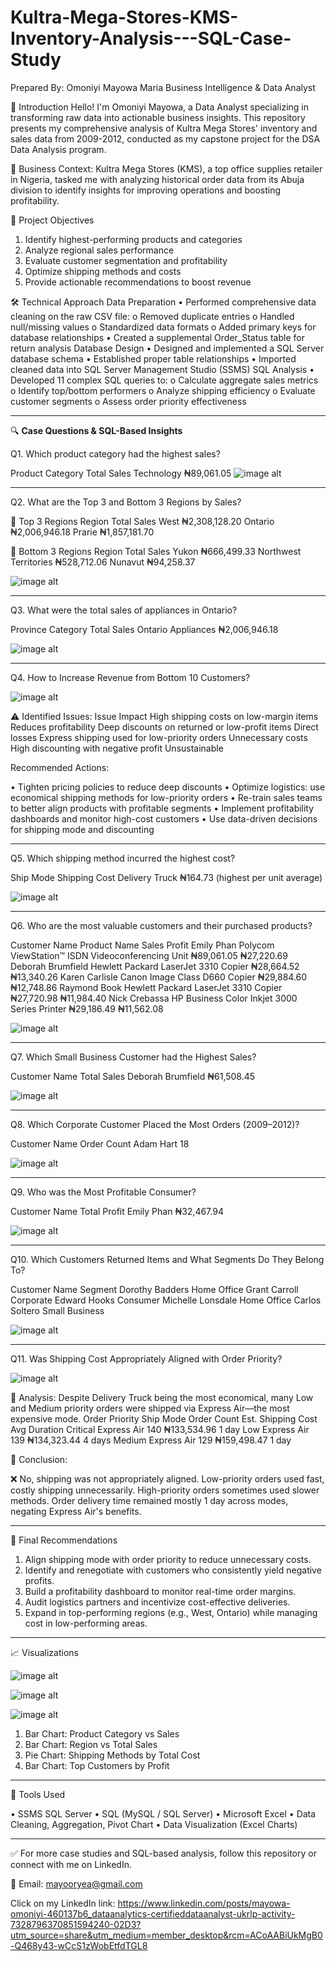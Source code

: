# Kultra-Mega-Stores-KMS-Inventory-Analysis---SQL-Case-Study
Prepared By:
Omoniyi Mayowa Maria
Business Intelligence & Data Analyst

👋 Introduction
Hello! I'm Omoniyi Mayowa, a Data Analyst specializing in transforming raw data into actionable business insights. 
This repository presents my comprehensive analysis of Kultra Mega Stores' inventory and sales data from 2009-2012, conducted as my capstone project for the DSA Data Analysis program.

🏢 Business Context: Kultra Mega Stores (KMS), a top office supplies retailer in Nigeria, tasked me with analyzing historical order data from its Abuja division to identify insights for improving operations and boosting profitability.

🎯 Project Objectives
1.	Identify highest-performing products and categories
2.	Analyze regional sales performance
3.	Evaluate customer segmentation and profitability
4.	Optimize shipping methods and costs
5.	Provide actionable recommendations to boost revenue

🛠️ Technical Approach
Data Preparation
•	Performed comprehensive data cleaning on the raw CSV file:
o	Removed duplicate entries
o	Handled null/missing values
o	Standardized data formats
o	Added primary keys for database relationships
•	Created a supplemental Order_Status table for return analysis
Database Design
•	Designed and implemented a SQL Server database schema
•	Established proper table relationships
•	Imported cleaned data into SQL Server Management Studio (SSMS)
SQL Analysis
•	Developed 11 complex SQL queries to:
o	Calculate aggregate sales metrics
o	Identify top/bottom performers
o	Analyze shipping efficiency
o	Evaluate customer segments
o	Assess order priority effectiveness

________________________________________
🔍 **Case Questions & SQL-Based Insights**

Q1. Which product category had the highest sales?

Product Category	Total Sales
Technology	₦89,061.05
![image alt](https://github.com/mayooryea/Kultra-Mega-Stores-KMS-Inventory-Analysis---SQL-Case-Study/blob/2abd95149130694afb6657ec27d1c35209040a3d/Q1.png)

________________________________________
Q2. What are the Top 3 and Bottom 3 Regions by Sales?

🔼 Top 3 Regions
Region	Total Sales
West	₦2,308,128.20
Ontario	₦2,006,946.18
Prarie	₦1,857,181.70

🔽 Bottom 3 Regions
Region	Total Sales
Yukon	₦666,499.33
Northwest Territories	₦528,712.06
Nunavut	₦94,258.37

![image alt](https://github.com/mayooryea/Kultra-Mega-Stores-KMS-Inventory-Analysis---SQL-Case-Study/blob/1c7116abae449e90462c680dfb80330708bbafa0/Q2.png)
________________________________________
Q3. What were the total sales of appliances in Ontario?

Province	Category	Total Sales
Ontario	Appliances	₦2,006,946.18

![image alt](https://github.com/mayooryea/Kultra-Mega-Stores-KMS-Inventory-Analysis---SQL-Case-Study/blob/b80f05fb9119617ec4bfdb2971a8966d99321baf/Q3.png)
________________________________________
Q4. How to Increase Revenue from Bottom 10 Customers?

![image alt](https://github.com/mayooryea/Kultra-Mega-Stores-KMS-Inventory-Analysis---SQL-Case-Study/blob/1c7116abae449e90462c680dfb80330708bbafa0/Q4.png)

⚠️ Identified Issues:
Issue	Impact
High shipping costs on low-margin items	Reduces profitability
Deep discounts on returned or low-profit items	Direct losses
Express shipping used for low-priority orders	Unnecessary costs
High discounting with negative profit	Unsustainable

Recommended Actions:

•	Tighten pricing policies to reduce deep discounts
•	Optimize logistics: use economical shipping methods for low-priority orders
•	Re-train sales teams to better align products with profitable segments
•	Implement profitability dashboards and monitor high-cost customers
•	Use data-driven decisions for shipping mode and discounting
________________________________________
Q5. Which shipping method incurred the highest cost?

Ship Mode	Shipping Cost
Delivery Truck	₦164.73 (highest per unit average)

![image alt](https://github.com/mayooryea/Kultra-Mega-Stores-KMS-Inventory-Analysis---SQL-Case-Study/blob/1c7116abae449e90462c680dfb80330708bbafa0/Q5.png)
________________________________________
Q6. Who are the most valuable customers and their purchased products?

Customer Name	Product Name	Sales	Profit
Emily Phan	Polycom ViewStation™ ISDN Videoconferencing Unit	₦89,061.05	₦27,220.69
Deborah Brumfield	Hewlett Packard LaserJet 3310 Copier	₦28,664.52	₦13,340.26
Karen Carlisle	Canon Image Class D660 Copier	₦29,884.60	₦12,748.86
Raymond Book	Hewlett Packard LaserJet 3310 Copier	₦27,720.98	₦11,984.40
Nick Crebassa	HP Business Color Inkjet 3000 Series Printer	₦29,186.49	₦11,562.08

![image alt](https://github.com/mayooryea/Kultra-Mega-Stores-KMS-Inventory-Analysis---SQL-Case-Study/blob/1c7116abae449e90462c680dfb80330708bbafa0/Q6.png)
________________________________________
Q7. Which Small Business Customer had the Highest Sales?

Customer Name	Total Sales
Deborah Brumfield	₦61,508.45

![image alt](https://github.com/mayooryea/Kultra-Mega-Stores-KMS-Inventory-Analysis---SQL-Case-Study/blob/1c7116abae449e90462c680dfb80330708bbafa0/Q7.png)
________________________________________
Q8. Which Corporate Customer Placed the Most Orders (2009–2012)?

Customer Name	Order Count
Adam Hart	18

![image alt](https://github.com/mayooryea/Kultra-Mega-Stores-KMS-Inventory-Analysis---SQL-Case-Study/blob/1c7116abae449e90462c680dfb80330708bbafa0/Q8.png)
________________________________________
Q9. Who was the Most Profitable Consumer?

Customer Name	Total Profit
Emily Phan	₦32,467.94

![image alt](https://github.com/mayooryea/Kultra-Mega-Stores-KMS-Inventory-Analysis---SQL-Case-Study/blob/1c7116abae449e90462c680dfb80330708bbafa0/Q9.png)
________________________________________
Q10. Which Customers Returned Items and What Segments Do They Belong To?

Customer Name	Segment
Dorothy Badders	Home Office
Grant Carroll	Corporate
Edward Hooks	Consumer
Michelle Lonsdale	Home Office
Carlos Soltero	Small Business

![image alt](https://github.com/mayooryea/Kultra-Mega-Stores-KMS-Inventory-Analysis---SQL-Case-Study/blob/1c7116abae449e90462c680dfb80330708bbafa0/Q10.png)

________________________________________
Q11. Was Shipping Cost Appropriately Aligned with Order Priority?

![image alt](https://github.com/mayooryea/Kultra-Mega-Stores-KMS-Inventory-Analysis---SQL-Case-Study/blob/1c7116abae449e90462c680dfb80330708bbafa0/Q11.png)

🚩 Analysis:
Despite Delivery Truck being the most economical, many Low and Medium priority orders were shipped via Express Air—the most expensive mode.
Order Priority	Ship Mode	Order Count	Est. Shipping Cost	Avg Duration
Critical	Express Air	140	₦133,534.96	1 day
Low	Express Air	139	₦134,323.44	4 days
Medium	Express Air	129	₦159,498.47	1 day

📌 Conclusion:

❌ No, shipping was not appropriately aligned.
Low-priority orders used fast, costly shipping unnecessarily.
High-priority orders sometimes used slower methods.
Order delivery time remained mostly 1 day across modes, negating Express Air's benefits.
________________________________________
📌 Final Recommendations

1.	Align shipping mode with order priority to reduce unnecessary costs.
2.	Identify and renegotiate with customers who consistently yield negative profits.
3.	Build a profitability dashboard to monitor real-time order margins.
4.	Audit logistics partners and incentivize cost-effective deliveries.
5.	Expand in top-performing regions (e.g., West, Ontario) while managing cost in low-performing areas.
________________________________________
📈 Visualizations 

![image alt](https://github.com/mayooryea/Kultra-Mega-Stores-KMS-Inventory-Analysis---SQL-Case-Study/blob/1c7116abae449e90462c680dfb80330708bbafa0/KMS_Inventory_Charts.png)

![image alt](https://github.com/mayooryea/Kultra-Mega-Stores-KMS-Inventory-Analysis---SQL-Case-Study/blob/7afbd025a4a18f26ee4db4dc1b7e6a7c74d6d8be/visual_shipping_cost.png)

![image alt](https://github.com/mayooryea/Kultra-Mega-Stores-KMS-Inventory-Analysis---SQL-Case-Study/blob/7afbd025a4a18f26ee4db4dc1b7e6a7c74d6d8be/top%203%20most%20profitable%20product.png)

1.	Bar Chart: Product Category vs Sales
2.	Bar Chart: Region vs Total Sales
3.	Pie Chart: Shipping Methods by Total Cost
4.	Bar Chart: Top Customers by Profit
________________________________________
💼 Tools Used

•	SSMS SQL Server
• SQL (MySQL / SQL Server)
•	Microsoft Excel
•	Data Cleaning, Aggregation, Pivot Chart
•	Data Visualization (Excel Charts)

________________________________________
✅ For more case studies and SQL-based analysis, follow this repository or connect with me on LinkedIn.

📧 Email: mayooryea@gmail.com

Click on my LinkedIn link:  https://www.linkedin.com/posts/mayowa-omoniyi-460137b6_dataanalytics-certifieddataanalyst-ukrlp-activity-7328796370851594240-02D3?utm_source=share&utm_medium=member_desktop&rcm=ACoAABiUkMgB0-Q468y43-wCcS1zWobEtfdTGL8

